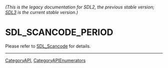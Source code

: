 ###### (This is the legacy documentation for SDL2, the previous stable version; [SDL3](https://wiki.libsdl.org/SDL3/) is the current stable version.)
# SDL_SCANCODE_PERIOD

Please refer to [SDL_Scancode](SDL_Scancode) for details.

----
[CategoryAPI](CategoryAPI), [CategoryAPIEnumerators](CategoryAPIEnumerators)

